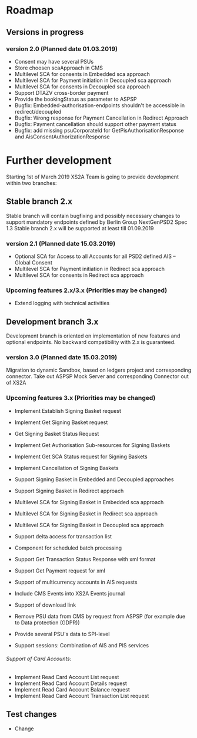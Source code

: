 # Roadmap

## Versions in progress

### version 2.0 (Planned date 01.03.2019)
- Consent may have several PSUs
- Store choosen scaApproach in CMS 
- Multilevel SCA for consents in Embedded sca approach
- Multilevel SCA for Payment initiation in Decoupled sca approach
- Multilevel SCA for consents in Decoupled sca approach
- Support DTAZV cross-border payment
- Provide the bookingStatus as parameter to ASPSP
- Bugfix: Embedded-authorisation-endpoints shouldn't be accessible in redirect/decoupled
- Bugfix: Wrong response for Payment Cancellation in Redirect Approach
- Bugfix: Payment cancellation should support other payment status
- Bugfix: add missing psuCorporateId for GetPisAuthorisationResponse and AisConsentAuthorizationResponse

# Further development
Starting 1st of March 2019 XS2A Team is going to provide development within two branches:

## Stable branch 2.x
Stable branch will contain bugfixing and possibly necessary changes to support mandatory endpoints defined by Berlin Group NextGenPSD2 Spec 1.3
Stable branch 2.x will be supported at least till 01.09.2019

### version 2.1 (Planned date 15.03.2019)

- Optional SCA for Access to all Accounts for all PSD2 defined AIS – Global Consent
- Multilevel SCA for Payment initiation in Redirect sca approach
- Multilevel SCA for consents in Redirect sca approach

### Upcoming features 2.x/3.x (Priorities may be changed)
- Extend logging with technical activities 

## Development branch 3.x
Development branch is oriented on implementation of new features and optional endpoints.
No backward compatibility with 2.x is guaranteed.

### version 3.0 (Planned date 15.03.2019)
Migration to dynamic Sandbox, based on ledgers project and corresponding connector.
Take out ASPSP Mock Server and corresponding Connector out of XS2A


### Upcoming features 3.x (Priorities may be changed)
- Implement Establish Signing Basket request
- Implement Get Signing Basket request
- Get Signing Basket Status Request
- Implement Get Authorisation Sub-resources for Signing Baskets
- Implement Get SCA Status request for Signing Baskets
- Implement Cancellation of Signing Baskets
- Support Signing Basket in Embedded and Decoupled approaches
- Support Signing Basket in Redirect approach
- Multilevel SCA for Signing Basket in Embedded sca approach
- Multilevel SCA for Signing Basket in Redirect sca approach
- Multilevel SCA for Signing Basket in Decoupled sca approach


- Support delta access for transaction list
- Component for scheduled batch processing
- Support Get Transaction Status Response with xml format
- Support Get Payment request for xml
- Support of multicurrency accounts in AIS requests

- Include CMS Events into XS2A Events journal
- Support of download link
- Remove PSU data from CMS by request from ASPSP (for example due to Data protection (GDPR))
- Provide several PSU's data to SPI-level

- Support sessions: Combination of AIS and PIS services

###### Support of Card Accounts:
- Implement Read Card Account List request
- Implement Read Card Account Details request
- Implement Read Card Account Balance request
- Implement Read Card Account Transaction List request

## Test changes
* Change
